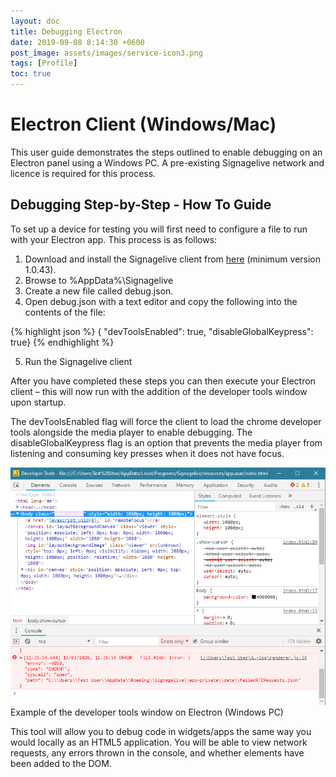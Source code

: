```yaml
---
layout: doc
title: Debugging Electron
date: 2019-09-08 8:14:30 +0600
post_image: assets/images/service-icon3.png
tags: [Profile]
toc: true
---
```

# Electron Client (Windows/Mac)

This user guide demonstrates the steps outlined to enable debugging on an Electron panel using a Windows PC.  A pre-existing Signagelive network and licence is required for this process.

## Debugging Step-by-Step - How To Guide

To set up a device for testing you will first need to configure a file to run with your Electron app. This process is as follows:

1. Download and install the Signagelive client from <a target="_blank" href="https://clients.signagelive.com/windows/Signagelive.exe">here</a> (minimum version 1.0.43).
2. Browse to %AppData%\Signagelive
3. Create a new file called debug.json.
4. Open debug.json with a text editor and copy the following into the contents of the file:

{% highlight json %}
{ "devToolsEnabled": true, "disableGlobalKeypress": true}
{% endhighlight %}

5. Run the Signagelive client

After you have completed these steps you can then execute your Electron client – this will now run with the addition of the developer tools window upon startup.

The devToolsEnabled flag will force the client to load the chrome developer tools alongside the media player to enable debugging.
The disableGlobalKeypress flag is an option that prevents the media player from listening and consuming key presses when it does not have focus.

<img src="/assets/images/debugging-electron/debugging-electron-1.png">
<br>
Example of the developer tools window on Electron (Windows PC)

This tool will allow you to debug code in widgets/apps the same way you would locally as an HTML5 application. You will be able to view network requests, any errors thrown in the console, and whether elements have been added to the DOM.
